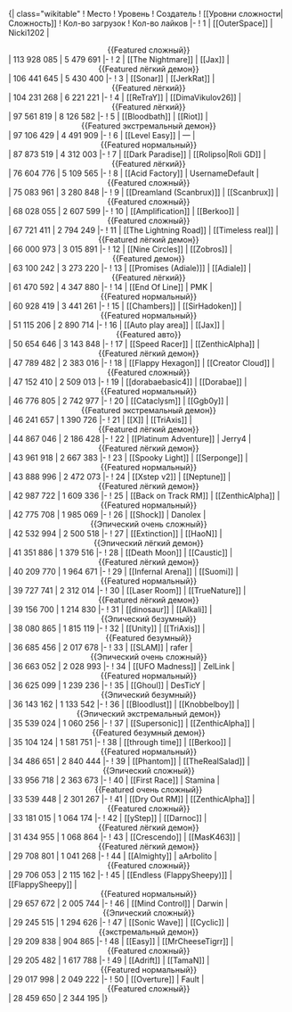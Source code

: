 {| class="wikitable"
! Место
! Уровень
! Создатель
! [[Уровни сложности|Сложность]]
! Кол-во загрузок
! Кол-во лайков
|-
! 1
| [[OuterSpace]]
| Nicki1202
| <center>{{Featured сложный}}</center>
| 113 928 085
| 5 479 691
|-
! 2
| [[The Nightmare]]
| [[Jax]]
| <center>{{Featured лёгкий демон}}</center>
| 106 441 645
| 5 430 400
|-
! 3
| [[Sonar]]
| [[JerkRat]]
| <center>{{Featured лёгкий}}</center>
| 104 231 268
| 6 221 221
|-
! 4
| [[ReTraY]]
| [[DimaVikulov26]]
| <center>{{Featured лёгкий}}</center>
| 97 561 819
| 8 126 582
|-
! 5
| [[Bloodbath]]
| [[Riot]]
| <center>{{Featured экстремальный демон}}</center>
| 97 106 429
| 4 491 909
|-
! 6
| [[Level Easy]]
| —
| <center>{{Featured нормальный}}</center>
| 87 873 519
| 4 312 003
|-
! 7
| [[Dark Paradise]]
| [[Rolipso|Roli GD]]
| <center>{{Featured лёгкий}}</center>
| 76 604 776
| 5 109 565
|-
! 8
| [[Acid Factory]]
| UsernameDefault
| <center>{{Featured сложный}}</center>
| 75 083 961
| 3 280 848
|-
! 9
| [[Dreamland (Scanbrux)]]
| [[Scanbrux]]
| <center>{{Featured сложный}}</center>
| 68 028 055
| 2 607 599
|-
! 10
| [[Amplification]]
| [[Berkoo]]
| <center>{{Featured сложный}}</center>
| 67 721 411
| 2 794 249
|-
! 11
| [[The Lightning Road]]
| [[Timeless real]]
| <center>{{Featured лёгкий демон}}</center>
| 66 000 973
| 3 015 891
|-
! 12
| [[Nine Circles]]
| [[Zobros]]
| <center>{{Featured демон}}</center>
| 63 100 242
| 3 273 220
|-
! 13
| [[Promises (Adiale)]]
| [[Adiale]]
| <center>{{Featured лёгкий}}</center>
| 61 470 592
| 4 347 880
|-
! 14
| [[End Of Line]]
| PMK
| <center>{{Featured нормальный}}</center>
| 60 928 419
| 3 441 261
|-
! 15
| [[Chambers]]
| [[SirHadoken]]
| <center>{{Featured нормальный}}</center>
| 51 115 206
| 2 890 714
|-
! 16
| [[Auto play area]]
| [[Jax]]
| <center>{{Featured авто}}</center>
| 50 654 646
| 3 143 848
|-
! 17
| [[Speed Racer]]
| [[ZenthicAlpha]]
| <center>{{Featured лёгкий демон}}</center>
| 47 789 482
| 2 383 016
|-
! 18
| [[Flappy Hexagon]]
| [[Creator Cloud]]
| <center>{{Featured сложный}}</center>
| 47 152 410
| 2 509 013
|-
! 19
| [[dorabaebasic4]]
| [[Dorabae]]
| <center>{{Featured нормальный}}</center>
| 46 776 805
| 2 742 977
|-
! 20
| [[Cataclysm]]
| [[Ggb0y]]
| <center>{{Featured экстремальный демон}}</center>
| 46 241 657
| 1 390 726
|-
! 21
| [[X]]
| [[TriAxis]]
| <center>{{Featured лёгкий демон}}</center>
| 44 867 046
| 2 186 428
|-
! 22
| [[Platinum Adventure]]
| Jerry4
| <center>{{Featured лёгкий демон}}</center>
| 43 961 918
| 2 667 383
|-
! 23
| [[Spooky Light]]
| [[Serponge]]
| <center>{{Featured нормальный}}</center>
| 43 888 996
| 2 472 073
|-
! 24
| [[Xstep v2]]
| [[Neptune]]
| <center>{{Featured лёгкий демон}}</center>
| 42 987 722
| 1 609 336
|-
! 25
| [[Back on Track RM]]
| [[ZenthicAlpha]]
| <center>{{Featured нормальный}}</center>
| 42 775 708
| 1 985 069
|-
! 26
| [[Shock]]
| Danolex
| <center>{{Эпический очень сложный}}</center>
| 42 532 994
| 2 500 518
|-
! 27
| [[Extinction]]
| [[HaoN]]
| <center>{{Эпический лёгкий демон}}</center>
| 41 351 886
| 1 379 516
|-
! 28
| [[Death Moon]]
| [[Caustic]]
| <center>{{Featured лёгкий демон}}</center>
| 40 209 770
| 1 964 671
|-
! 29
| [[Infernal Arena]]
| [[Suomi]]
| <center>{{Featured нормальный}}</center>
| 39 727 741
| 2 312 014
|-
! 30
| [[Laser Room]]
| [[TrueNature]]
| <center>{{Featured лёгкий демон}}</center>
| 39 156 700
| 1 214 830
|-
! 31
| [[dinosaur]]
| [[Alkali]]
| <center>{{Эпический безумный}}</center>
| 38 080 865
| 1 815 119
|-
! 32
| [[Unity]]
| [[TriAxis]]
| <center>{{Featured безумный}}</center>
| 36 685 456
| 2 017 678
|-
! 33
| [[SLAM]]
| rafer
| <center>{{Эпический очень сложный}}</center>
| 36 663 052
| 2 028 993
|-
! 34
| [[UFO Madness]]
| ZelLink
| <center>{{Featured нормальный}}</center>
| 36 625 099
| 1 239 236
|-
! 35
| [[Ghoul]]
| DesTicY
| <center>{{Эпический безумный}}</center>
| 36 143 162
| 1 133 542
|-
! 36
| [[Bloodlust]]
| [[Knobbelboy]]
| <center>{{Эпический экстремальный демон}}</center>
| 35 539 024
| 1 060 256
|-
! 37
| [[Supersonic]]
| [[ZenthicAlpha]]
| <center>{{Featured безумный демон}}</center>
| 35 104 124
| 1 581 751
|-
! 38
| [[through time]]
| [[Berkoo]]
| <center>{{Featured нормальный}}</center>
| 34 486 651
| 2 840 444
|-
! 39
| [[Phantom]]
| [[TheRealSalad]]
| <center>{{Эпический сложный}}</center>
| 33 956 718
| 2 363 673
|-
! 40
| [[First Race]]
| Stamina
| <center>{{Featured очень сложный}}</center>
| 33 539 448
| 2 301 267
|-
! 41
| [[Dry Out RM]]
| [[ZenthicAlpha]]
| <center>{{Featured сложный}}</center>
| 33 181 015
| 1 064 174
|-
! 42
| [[yStep]]
| [[Darnoc]]
| <center>{{Featured лёгкий демон}}</center>
| 31 434 955
| 1 068 864
|-
! 43
| [[Crescendo]]
| [[MasK463]]
| <center>{{Featured лёгкий демон}}</center>
| 29 708 801
| 1 041 268
|-
! 44
| [[Almighty]]
| aArbolito
| <center>{{Featured сложный}}</center>
| 29 706 053
| 2 115 162
|-
! 45
| [[Endless (FlappySheepy)]]
| [[FlappySheepy]]
| <center>{{Featured нормальный}}</center>
| 29 657 672
| 2 005 744
|-
! 46
| [[Mind Control]]
| Darwin
| <center>{{Эпический сложный}}</center>
| 29 245 515
| 1 294 626
|-
! 47
| [[Sonic Wave]]
| [[Cyclic]]
| <center>{{экстремальный демон}}</center>
| 29 209 838
| 904 865
|-
! 48
| [[Easy]]
| [[MrCheeseTigrr]]
| <center>{{Featured сложный}}</center>
| 29 205 482
| 1 617 788
|-
! 49
| [[Adrift]]
| [[TamaN]]
| <center>{{Featured нормальный}}</center>
| 29 017 998
| 2 049 222
|-
! 50
| [[Overture]]
| Fault
| <center>{{Featured сложный}}</center>
| 28 459 650
| 2 344 195
|}